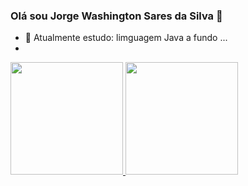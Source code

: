 ### Olá sou Jorge Washington Sares da Silva 👋

<!--
**JorgeWashingtonSoaresDaSilva/JorgeWashingtonSoaresDaSilva** is a ✨ _special_ ✨ repository because its `README.md` (this file) appears on your GitHub profile.
- 👯 I’m looking to collaborate on ...
- 🤔 I’m looking for help with ...
- 💬 Ask me about ...
- 📫 How to reach me: ...
- 😄 Pronouns: ...
- ⚡ Fun fact: ...
-Here are some ideas to get you started:
-->


<!-- 🔭 I’m currently working on ...-->
- 🌱 Atualmente estudo: limguagem Java a fundo ...
- 
<div>
 <a href="https://github.com/JorgeWashingtonSoaresDaSilva"/>
  <img height= "180em" src ="https://github-readme-stats.vercel.app/api?username=JorgeWashingtonSoaresDaSilva&show_icons=true&theme=dracula&include_all_commits=true&count_privete=true"/>
  <img height="180em" src="https://github-readme-stats.vercel.app/api/top-langs/?username=JorgeWashingtonSoaresDaSilva&layout=compact&langs_count=16&theme=dracula"/>
</div>

